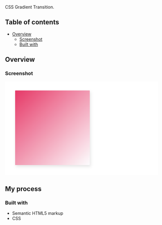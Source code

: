 CSS Gradient Transition.

## Table of contents

- [Overview](#overview)
  - [Screenshot](#screenshot)
  - [Built with](#built-with)

## Overview

### Screenshot

![](./images/css-gradient-transition.png)

## My process

### Built with

- Semantic HTML5 markup
- CSS
